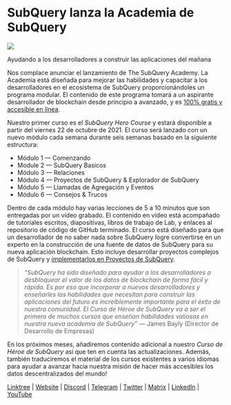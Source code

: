 # SubQuery lanza la Academia de SubQuery

![](https://miro.medium.com/max/700/1*5zmCSCrmqL2gGE-BP_6rDQ.png)

Ayudando a los desarrolladores a construir las aplicaciones del mañana

Nos complace anunciar el lanzamiento de The SubQuery Academy. La Academia está diseñada para mejorar las habilidades y capacitar a los desarrolladores en el ecosistema de SubQuery proporcionándoles un programa modular. El contenido de este programa tomará a un aspirante desarrollador de blockchain desde principio a avanzado, y es  [100% gratis y accesible en línea](https://doc.subquery.network/).

Nuestro primer curso es el  *SubQuery Hero Course*  y estará disponible a partir del viernes 22 de octubre de 2021. El curso será lanzado con un nuevo módulo cada semana durante seis semanas basado en la siguiente estructura:

-   Módulo 1 — Comenzando
-   Module 2 — SubQuery Basicos
-   Módulo 3 — Relaciones
-   Módulo 4 — Proyectos de SubQuery & Explorador de SubQuery
-   Módulo 5 — Llamadas de Agregación y Eventos
-   Módulo 6 — Consejos & Trucos

Dentro de cada módulo hay varias lecciones de 5 a 10 minutos que son entregadas por un vídeo grabado. El contenido en vídeo está acompañado de tutoriales escritos, diapositivas, libros de trabajo de Lab, y enlaces al repositorio de código de GitHub terminado. El curso está diseñado para que un desarrollador de no saber nada sobre SubQuery logre convertirse en un experto en la construcción de una fuente de datos de SubQuery para su nueva aplicación blockchain. Esto incluye desarrollar proyectos complejos de SubQuery y  [implementarlos en Proyectos de SubQuery](https://project.subquery.network/).
> *“SubQuery ha sido diseñado para ayudar a los desarrolladores a desbloquear el valor de los datos de blockchain de forma fácil y rápida. Es por eso que incorporar a nuevos desarrolladores y enseñarles las habilidades que necesitan para construir las aplicaciones del futuro es increíblemente importante para el éxito de nuestra comunidad. El Curso de Héroe de SubQuery va a ser el primero de muchos cursos que enseñan habilidades valiosas en nuestra nueva academia de SubQuery”* — James Bayly (Director de Desarrollo de Empresas)

En los próximos meses, añadiremos contenido adicional a nuestro *Curso de Héroe de SubQuery* así que ten en cuenta las actualizaciones. Además, también traduciremos el material de los cursos existentes a varios idiomas para ayudar a avanzar hacia nuestra misión de hacer más accesibles los datos descentralizados del mundo!

[Linktree](https://linktr.ee/subquerynetwork)  |  [Website](https://subquery.network/)  |  [Discord](https://discord.com/invite/78zg8aBSMG)  |  [Telegram](https://t.me/subquerynetwork)  |  [Twitter](https://twitter.com/subquerynetwork)  |  [Matrix](https://matrix.to/#/#subquery:matrix.org)  |  [LinkedIn](https://www.linkedin.com/company/subquery)  |  [YouTube](https://www.youtube.com/channel/UCi1a6NUUjegcLHDFLr7CqLw)

